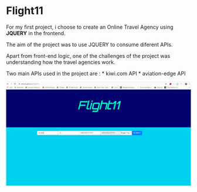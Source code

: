 # Flight11

For my first project, i choose to create an Online Travel Agency using **JQUERY** in the frontend.

The aim of the project was to use JQUERY to consume diferent APIs.

Apart from front-end logic, one of the challenges of the project was understanding how the travel agencies work.

Two main APIs used in the project are : * kiwi.com API * aviation-edge API

![Flight11 Demo](https://github.com/dolwinf/Flight11/blob/master/Flight11.gif)
